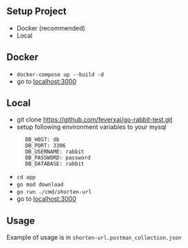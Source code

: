 ## Setup Project
- Docker (recommended)
- Local

## Docker
- `docker-compose up --build -d`
- go to [localhost:3000](localhost:3000)

## Local
- git clone https://github.com/feverxai/go-rabbit-test.git
- setup following environment variables to your mysql
```
      DB_HOST: db
      DB_PORT: 3306
      DB_USERNAME: rabbit
      DB_PASSWORD: password
      DB_DATABASE: rabbit
```
- `cd app`
- `go mod download`
- `go run ./cmd/shorten-url`
- go to [localhost:3000](localhost:3000)

## Usage
Example of usage is in `shorten-url.postman_collection.json`